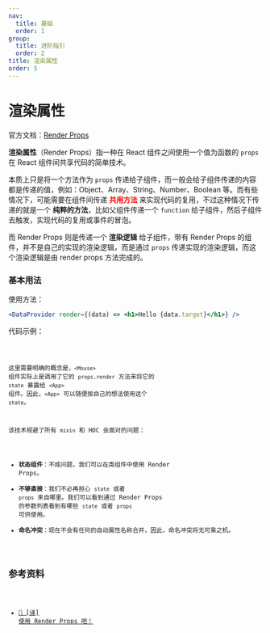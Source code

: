 ```yaml
---
nav:
  title: 基础
  order: 1
group:
  title: 进阶指引
  order: 2
title: 渲染属性
order: 5
---
```


# 渲染属性

官方文档：[Render Props](https://reactjs.org/docs/render-props.html#gatsby-focus-wrapper)

**渲染属性**（Render Props）指一种在 React 组件之间使用一个值为函数的 `props` 在 React 组件间共享代码的简单技术。

本质上只是将一个方法作为 `props` 传递给子组件，而一般会给子组件传递的内容都是传递的值，例如：Object、Array、String、Number、Boolean 等。而有些情况下，可能需要在组件间传递 <strong style="color:red">共用方法</strong> 来实现代码的复用，不过这种情况下传递的就是一个 **纯粹的方法**，比如父组件传递一个 `function` 给子组件，然后子组件去触发，实现代码的复用或事件的冒泡。

而 Render Props 则是传递一个 **渲染逻辑** 给子组件，带有 Render Props 的组件，并不是自己的实现的渲染逻辑，而是通过 `props` 传递实现的渲染逻辑，而这个渲染逻辑是由 render props 方法完成的。

### 基本用法

使用方法：

```jsx | pure
<DataProvider render={(data) => <h1>Hello {data.target}</h1>} />
```

代码示例：

<code src="../../../example/render-props/index" />

这里需要明确的概念是，`<Mouse>` 组件实际上是调用了它的 `props.render` 方法来将它的 `state` 暴露给 `<App>` 组件。因此，`<App>` 可以随便按自己的想法使用这个 `state`。

该技术规避了所有 `mixin` 和 HOC 会面对的问题：

- **状态组件**：不成问题，我们可以在类组件中使用 Render Props。
- **不够直接**：我们不必再担心 `state` 或者 `props` 来自哪里。我们可以看到通过 Render Props 的参数列表看到有哪些 `state` 或者 `props` 可供使用。
- **命名冲突**：现在不会有任何的自动属性名称合并，因此，命名冲突将无可乘之机。

## 参考资料

- [📝 [译] 使用 Render Props 吧！](https://juejin.im/post/5a3087746fb9a0450c4963a5)
